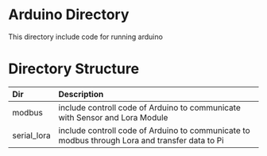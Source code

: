 # Arduino Directory
This directory include code for running arduino

# Directory Structure
|Dir|Description|
|:--|:----------|
|modbus| include controll code of Arduino to communicate with Sensor and Lora Module |
|serial_lora | include controll code of Arduino to communicate to modbus through Lora and transfer data to Pi |
